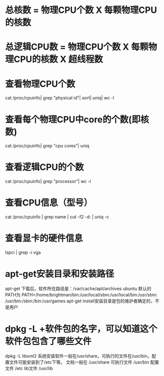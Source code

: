 # 总核数 = 物理CPU个数 X 每颗物理CPU的核数 
# 总逻辑CPU数 = 物理CPU个数 X 每颗物理CPU的核数 X 超线程数

# 查看物理CPU个数
cat /proc/cpuinfo| grep "physical id"| sort| uniq| wc -l

# 查看每个物理CPU中core的个数(即核数)
cat /proc/cpuinfo| grep "cpu cores"| uniq

# 查看逻辑CPU的个数
cat /proc/cpuinfo| grep "processor"| wc -l

# 查看CPU信息（型号）
cat /proc/cpuinfo | grep name | cut -f2 -d: | uniq -c

# 查看显卡的硬件信息 
lspci | grep -i vga

# apt-get安装目录和安装路径
apt-get 下载后，软件所在路径是：/var/cache/apt/archives
ubuntu 默认的PATH为
PATH=/home/brightman/bin:/usr/local/sbin:/usr/local/bin:/usr/sbin:
/usr/bin:/sbin:/bin:/usr/games
apt-get install安装目录是包的维护者确定的，不是用户


#   dpkg -L +软件包的名字，可以知道这个软件包包含了哪些文件 
dpkg -L  libxml2
系统安装软件一般在/usr/share，可执行的文件在/usr/bin，配置文件可能安装到了/etc下等。
文档一般在 /usr/share
可执行文件 /usr/bin
配置文件 /etc
lib文件 /usr/lib
